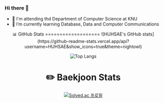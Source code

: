 ### Hi there 👋
  - 🧐 I'm attending thd Department of Computer Science at KNU
  - 🌱 I’m currently learning Database, Data and Computer Communications
<!--
**HUHSAE/HUHSAE** is a ✨ _special_ ✨ repository because its `README.md` (this file) appears on your GitHub profile.

Here are some ideas to get you started:

- 🔭 I’m currently working on ...
- 🌱 I’m currently learning ...
- 👯 I’m looking to collaborate on ...
- 🤔 I’m looking for help with ...
- 💬 Ask me about ...
- 📫 How to reach me: ...
- 😄 Pronouns: ...
- ⚡ Fun fact: ...
-->

<div align = center>
  📊 GitHub Stats
  ===================
  ![HUHSAE's GitHub stats](https://github-readme-stats.vercel.app/api?username=HUHSAE&show_icons=true&theme=nightowl)
  
  ![Top Langs](https://github-readme-stats.vercel.app/api/top-langs/?username=HUHSAE&layout=compact&theme=nightowl)
  
  ✏️ Baekjoon Stats
  ===================
  [![Solved.ac 프로필](http://mazassumnida.wtf/api/v2/generate_badge?boj=dragonsd)](https://solved.ac/dragonsd)
  
</div>
  
 
